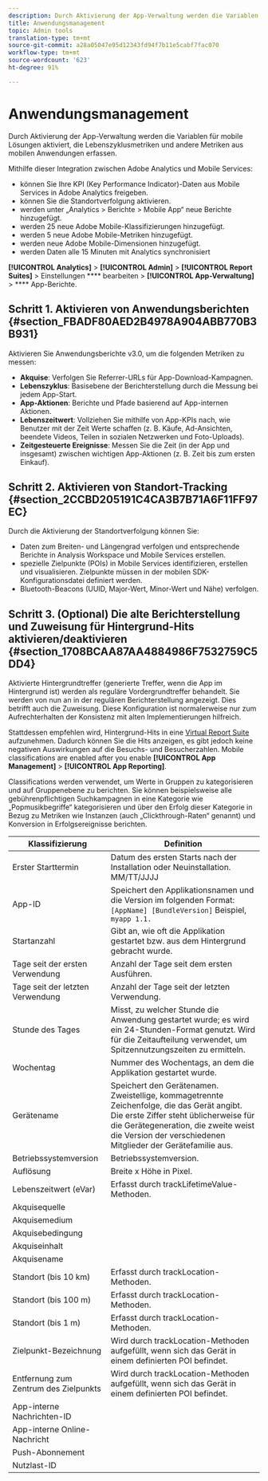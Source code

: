 ```yaml
---
description: Durch Aktivierung der App-Verwaltung werden die Variablen für mobile Lösungen aktiviert, die Lebenszyklusmetriken und andere Metriken aus mobilen Anwendungen erfassen.
title: Anwendungsmanagement
topic: Admin tools
translation-type: tm+mt
source-git-commit: a28a05047e95d12343fd94f7b11e5cabf7fac070
workflow-type: tm+mt
source-wordcount: '623'
ht-degree: 91%

---
```



# Anwendungsmanagement

Durch Aktivierung der App-Verwaltung werden die Variablen für mobile Lösungen aktiviert, die Lebenszyklusmetriken und andere Metriken aus mobilen Anwendungen erfassen.

Mithilfe dieser Integration zwischen Adobe Analytics und Mobile Services:

* können Sie Ihre KPI (Key Performance Indicator)-Daten aus Mobile Services in Adobe Analytics freigeben.
* können Sie die Standortverfolgung aktivieren.
* werden unter „Analytics > Berichte > Mobile App“ neue Berichte hinzugefügt.
* werden 25 neue Adobe Mobile-Klassifizierungen hinzugefügt.
* werden 5 neue Adobe Mobile-Metriken hinzugefügt.
* werden neue Adobe Mobile-Dimensionen hinzugefügt.
* werden Daten alle 15 Minuten mit Analytics synchronisiert

**[!UICONTROL Analytics]** > **[!UICONTROL Admin]** > **[!UICONTROL Report Suites]** > Einstellungen **** bearbeiten > **[!UICONTROL App-Verwaltung]** > **** App-Berichte.

## Schritt 1. Aktivieren von Anwendungsberichten {#section_FBADF80AED2B4978A904ABB770B3B931}

Aktivieren Sie Anwendungsberichte v3.0, um die folgenden Metriken zu messen:

* **Akquise**: Verfolgen Sie Referrer-URLs für App-Download-Kampagnen.
* **Lebenszyklus**: Basisebene der Berichterstellung durch die Messung bei jedem App-Start.
* **App-Aktionen**: Berichte und Pfade basierend auf App-internen Aktionen.
* **Lebenszeitwert**: Vollziehen Sie mithilfe von App-KPIs nach, wie Benutzer mit der Zeit Werte schaffen (z. B. Käufe, Ad-Ansichten, beendete Videos, Teilen in sozialen Netzwerken und Foto-Uploads).
* **Zeitgesteuerte Ereignisse**: Messen Sie die Zeit (in der App und insgesamt) zwischen wichtigen App-Aktionen (z. B. Zeit bis zum ersten Einkauf).

## Schritt 2. Aktivieren von Standort-Tracking {#section_2CCBD205191C4CA3B7B71A6F11FF97EC}

Durch die Aktivierung der Standortverfolgung können Sie:

* Daten zum Breiten- und Längengrad verfolgen und entsprechende Berichte in Analysis Workspace und Mobile Services erstellen.
* spezielle Zielpunkte (POIs) in Mobile Services identifizieren, erstellen und visualisieren. Zielpunkte müssen in der mobilen SDK-Konfigurationsdatei definiert werden.
* Bluetooth-Beacons (UUID, Major-Wert, Minor-Wert und Nähe) verfolgen.

## Schritt 3. (Optional) Die alte Berichterstellung und Zuweisung für Hintergrund-Hits aktivieren/deaktivieren {#section_1708BCAA87AA4884986F7532759C5DD4}

Aktivierte Hintergrundtreffer (generierte Treffer, wenn die App im Hintergrund ist) werden als reguläre Vordergrundtreffer behandelt. Sie werden von nun an in der regulären Berichterstellung angezeigt. Dies betrifft auch die Zuweisung. Diese Konfiguration ist normalerweise nur zum Aufrechterhalten der Konsistenz mit alten Implementierungen hilfreich.

Stattdessen empfehlen wird, Hintergrund-Hits in eine [Virtual Report Suite](/help/components/vrs/vrs-about.md) aufzunehmen. Dadurch können Sie die Hits anzeigen, es gibt jedoch keine negativen Auswirkungen auf die Besuchs- und Besucherzahlen.
Mobile classifications are enabled after you enable **[!UICONTROL App Management]** > **[!UICONTROL App Reporting]**.

Classifications werden verwendet, um Werte in Gruppen zu kategorisieren und auf Gruppenebene zu berichten. Sie können beispielsweise alle gebührenpflichtigen Suchkampagnen in eine Kategorie wie „Popmusikbegriffe“ kategorisieren und über den Erfolg dieser Kategorie in Bezug zu Metriken wie Instanzen (auch „Clickthrough-Raten“ genannt) und Konversion in Erfolgsereignisse berichten.

| Klassifizierung | Definition |
|--- |--- |
| Erster Starttermin | Datum des ersten Starts nach der Installation oder Neuinstallation.   MM/TT/JJJJ |
| App-ID | Speichert den Applikationsnamen und die Version im folgenden Format:   `[AppName] [BundleVersion]`  Beispiel, `myapp 1.1.` |
| Startanzahl | Gibt an, wie oft die Applikation gestartet bzw. aus dem Hintergrund gebracht wurde. |
| Tage seit der ersten Verwendung | Anzahl der Tage seit dem ersten Ausführen. |
| Tage seit der letzten Verwendung | Anzahl der Tage seit der letzten Verwendung. |
| Stunde des Tages | Misst, zu welcher Stunde die Anwendung gestartet wurde; es wird ein 24-Stunden-Format genutzt. Wird für die Zeitaufteilung verwendet, um Spitzennutzungszeiten zu ermitteln. |
| Wochentag | Nummer des Wochentags, an dem die Applikation gestartet wurde. |
| Gerätename | Speichert den Gerätenamen.  Zweistellige, kommagetrennte Zeichenfolge, die das Gerät angibt. Die erste Ziffer steht üblicherweise für die Gerätegeneration, die zweite weist die Version der verschiedenen Mitglieder der Gerätefamilie aus. |
| Betriebssystemversion | Betriebssystemversion. |
| Auflösung | Breite x Höhe in Pixel. |
| Lebenszeitwert (eVar) | Erfasst durch trackLifetimeValue-Methoden. |
| Akquisequelle |  |
| Akquisemedium |  |
| Akquisebedingung |  |
| Akquiseinhalt |  |
| Akquisename |  |
| Standort (bis 10 km) | Erfasst durch trackLocation-Methoden. |
| Standort (bis 100 m) | Erfasst durch trackLocation-Methoden. |
| Standort (bis 1 m) | Erfasst durch trackLocation-Methoden. |
| Zielpunkt-Bezeichnung | Wird durch trackLocation-Methoden aufgefüllt, wenn sich das Gerät in einem definierten POI befindet. |
| Entfernung zum Zentrum des Zielpunkts | Wird durch trackLocation-Methoden aufgefüllt, wenn sich das Gerät in einem definierten POI befindet. |
| App-interne Nachrichten-ID |  |
| App-interne Online-Nachricht |  |
| Push-Abonnement |  |
| Nutzlast-ID |  |

